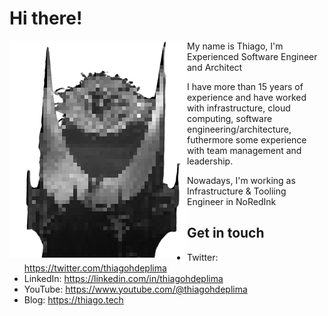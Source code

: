 # Hi there!

<img align="left" src="https://github.com/thiagohdeplima/thiagohdeplima/raw/main/gray-the-eye-of-sauron.png">


My name is Thiago, I'm Experienced Software Engineer and Architect

I have more than 15 years of experience and have worked with infrastructure, cloud computing, software engineering/architecture, futhermore some experience with team management and leadership.

Nowadays, I'm working as Infrastructure & Tooliing Engineer in NoRedInk

## Get in touch

- Twitter: https://twitter.com/thiagohdeplima
- LinkedIn: https://linkedin.com/in/thiagohdeplima
- YouTube: https://www.youtube.com/@thiagohdeplima
- Blog: https://thiago.tech
